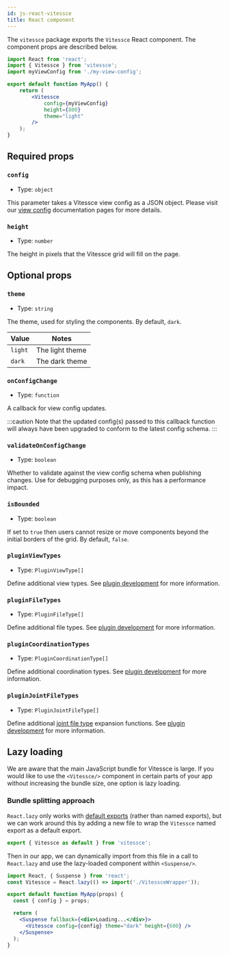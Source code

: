 ```yaml
---
id: js-react-vitessce
title: React component
---
```


The `vitessce` package exports the `Vitessce` React component. The component props are described below.

```jsx
import React from 'react';
import { Vitessce } from 'vitessce';
import myViewConfig from './my-view-config';

export default function MyApp() {
    return (
        <Vitessce
            config={myViewConfig}
            height={800}
            theme="light"
        />
    );
}
```

## Required props

### `config`
- Type: `object`

This parameter takes a Vitessce view config as a JSON object. Please visit our [view config](/docs/view-config-json) documentation pages for more details.

### `height`
- Type: `number`

The height in pixels that the Vitessce grid will fill on the page.

## Optional props

### `theme`
- Type: `string`

The theme, used for styling the components. By default, `dark`.

|Value| Notes|
|-----|------|
| `light` | The light theme |
| `dark` | The dark theme |

### `onConfigChange`
- Type: `function`

A callback for view config updates.

:::caution
Note that the updated config(s) passed to this callback function will always have been upgraded to conform to the latest config schema.
:::

### `validateOnConfigChange`
- Type: `boolean`

Whether to validate
against the view config schema when publishing changes. Use for debugging
purposes only, as this has a performance impact.

### `isBounded`
- Type: `boolean`

If set to `true` then users cannot resize or move components beyond the initial borders of the grid. By default, `false`.

### `pluginViewTypes`
- Type: `PluginViewType[]`

Define additional view types. See [plugin development](/docs/dev-plugins) for more information.

### `pluginFileTypes`
- Type: `PluginFileType[]`

Define additional file types. See [plugin development](/docs/dev-plugins) for more information.


### `pluginCoordinationTypes`
- Type: `PluginCoordinationType[]`

Define additional coordination types. See [plugin development](/docs/dev-plugins) for more information.


### `pluginJointFileTypes`
- Type: `PluginJointFileType[]`

Define additional [joint file type](docs/data-types-file-types/#joint-file-types) expansion functions. See [plugin development](/docs/dev-plugins) for more information.


## Lazy loading

We are aware that the main JavaScript bundle for Vitessce is large.
If you would like to use the `<Vitessce/>` component in certain parts of your app without increasing the bundle size, one option is lazy loading.

### Bundle splitting approach

`React.lazy` only works with [default exports](https://reactjs.org/docs/code-splitting.html#named-exports) (rather than named exports), but we can work around this by adding a new file to wrap the `Vitessce` named export as a default export.
```js title="/src/components/VitessceWrapper.js"
export { Vitessce as default } from 'vitessce';
```

Then in our app, we can dynamically import from this file in a call to `React.lazy` and use the lazy-loaded component within `<Suspense/>`.

```jsx title="/src/components/MyApp.js"
import React, { Suspense } from 'react';
const Vitessce = React.lazy(() => import('./VitessceWrapper'));

export default function MyApp(props) {
  const { config } = props;

  return (
    <Suspense fallback={<div>Loading...</div>}>
      <Vitessce config={config} theme="dark" height={600} />
    </Suspense>
  );
}
```
